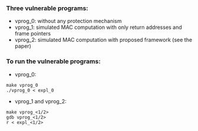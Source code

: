 ### Three vulnerable programs:
- vprog_0: without any protection mechanism
- vprog_1: simulated MAC computation with only return addresses and frame pointers
- vprog_2: simulated MAC computation with proposed framework (see the paper)
### To run the vulnerable programs:
- vprog_0:
```
make vprog_0
./vprog_0 < expl_0
```
- vprog_1 and vprog_2:
```
make vprog_<1/2>
gdb vprog_<1/2>
r < expl_<1/2>
```
